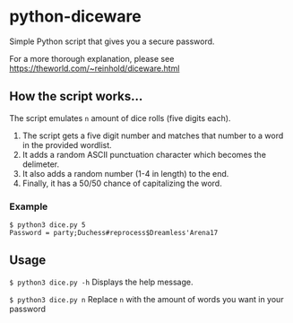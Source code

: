 # python-diceware

Simple Python script that gives you a secure password.

For a more thorough explanation, please see https://theworld.com/~reinhold/diceware.html

## How the script works...

The script emulates `n` amount of dice rolls (five digits each). 

1. The script gets a five digit number and matches that number to a word in the provided wordlist.
2. It adds a random ASCII punctuation character which becomes the delimeter.
3. It also adds a random number (1-4 in length) to the end.
4. Finally, it has a 50/50 chance of capitalizing the word.

### Example

  ```
  $ python3 dice.py 5
  Password = party;Duchess#reprocess$Dreamless'Arena17
  ```

## Usage

`$ python3 dice.py -h` Displays the help message.

`$ python3 dice.py n` Replace `n` with the amount of words you want in your password
